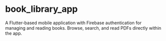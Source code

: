 # book_library_app
A Flutter-based mobile application with Firebase authentication for managing and reading books. Browse, search, and read PDFs directly within the app.
